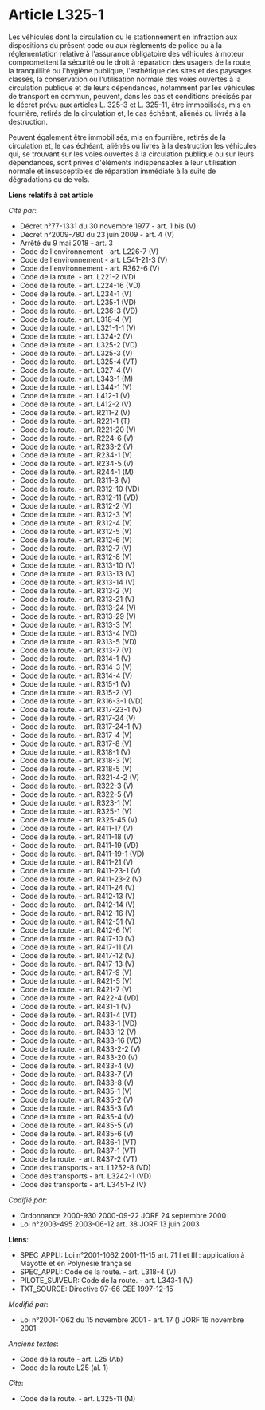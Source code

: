 # Article L325-1

Les véhicules dont la circulation ou le stationnement en infraction aux dispositions du présent code ou aux règlements de
police ou à la réglementation relative à l'assurance obligatoire des véhicules à moteur compromettent la sécurité ou le droit
à réparation des usagers de la route, la tranquillité ou l'hygiène publique, l'esthétique des sites et des paysages classés,
la conservation ou l'utilisation normale des voies ouvertes à la circulation publique et de leurs dépendances, notamment par
les véhicules de transport en commun, peuvent, dans les cas et conditions précisés par le décret prévu aux articles L. 325-3
et L. 325-11, être immobilisés, mis en fourrière, retirés de la circulation et, le cas échéant, aliénés ou livrés à la
destruction.

Peuvent également être immobilisés, mis en fourrière, retirés de la circulation et, le cas échéant, aliénés ou livrés à la
destruction les véhicules qui, se trouvant sur les voies ouvertes à la circulation publique ou sur leurs dépendances, sont
privés d'éléments indispensables à leur utilisation normale et insusceptibles de réparation immédiate à la suite de
dégradations ou de vols.

**Liens relatifs à cet article**

_Cité par_:

  - Décret n°77-1331 du 30 novembre 1977 - art. 1 bis (V)
  - Décret n°2009-780 du 23 juin 2009 - art. 4 (V)
  - Arrêté du 9 mai 2018 - art. 3
  - Code de l'environnement - art. L226-7 (V)
  - Code de l'environnement - art. L541-21-3 (V)
  - Code de l'environnement - art. R362-6 (V)
  - Code de la route. - art. L221-2 (VD)
  - Code de la route. - art. L224-16 (VD)
  - Code de la route. - art. L234-1 (V)
  - Code de la route. - art. L235-1 (VD)
  - Code de la route. - art. L236-3 (VD)
  - Code de la route. - art. L318-4 (V)
  - Code de la route. - art. L321-1-1 (V)
  - Code de la route. - art. L324-2 (V)
  - Code de la route. - art. L325-2 (VD)
  - Code de la route. - art. L325-3 (V)
  - Code de la route. - art. L325-4 (VT)
  - Code de la route. - art. L327-4 (V)
  - Code de la route. - art. L343-1 (M)
  - Code de la route. - art. L344-1 (V)
  - Code de la route. - art. L412-1 (V)
  - Code de la route. - art. L412-2 (V)
  - Code de la route. - art. R211-2 (V)
  - Code de la route. - art. R221-1 (T)
  - Code de la route. - art. R221-20 (V)
  - Code de la route. - art. R224-6 (V)
  - Code de la route. - art. R233-2 (V)
  - Code de la route. - art. R234-1 (V)
  - Code de la route. - art. R234-5 (V)
  - Code de la route. - art. R244-1 (M)
  - Code de la route. - art. R311-3 (V)
  - Code de la route. - art. R312-10 (VD)
  - Code de la route. - art. R312-11 (VD)
  - Code de la route. - art. R312-2 (V)
  - Code de la route. - art. R312-3 (V)
  - Code de la route. - art. R312-4 (V)
  - Code de la route. - art. R312-5 (V)
  - Code de la route. - art. R312-6 (V)
  - Code de la route. - art. R312-7 (V)
  - Code de la route. - art. R312-8 (V)
  - Code de la route. - art. R313-10 (V)
  - Code de la route. - art. R313-13 (V)
  - Code de la route. - art. R313-14 (V)
  - Code de la route. - art. R313-2 (V)
  - Code de la route. - art. R313-21 (V)
  - Code de la route. - art. R313-24 (V)
  - Code de la route. - art. R313-29 (V)
  - Code de la route. - art. R313-3 (V)
  - Code de la route. - art. R313-4 (VD)
  - Code de la route. - art. R313-5 (VD)
  - Code de la route. - art. R313-7 (V)
  - Code de la route. - art. R314-1 (V)
  - Code de la route. - art. R314-3 (V)
  - Code de la route. - art. R314-4 (V)
  - Code de la route. - art. R315-1 (V)
  - Code de la route. - art. R315-2 (V)
  - Code de la route. - art. R316-3-1 (VD)
  - Code de la route. - art. R317-23-1 (V)
  - Code de la route. - art. R317-24 (V)
  - Code de la route. - art. R317-24-1 (V)
  - Code de la route. - art. R317-4 (V)
  - Code de la route. - art. R317-8 (V)
  - Code de la route. - art. R318-1 (V)
  - Code de la route. - art. R318-3 (V)
  - Code de la route. - art. R318-5 (V)
  - Code de la route. - art. R321-4-2 (V)
  - Code de la route. - art. R322-3 (V)
  - Code de la route. - art. R322-5 (V)
  - Code de la route. - art. R323-1 (V)
  - Code de la route. - art. R325-1 (V)
  - Code de la route. - art. R325-45 (V)
  - Code de la route. - art. R411-17 (V)
  - Code de la route. - art. R411-18 (V)
  - Code de la route. - art. R411-19 (VD)
  - Code de la route. - art. R411-19-1 (VD)
  - Code de la route. - art. R411-21 (V)
  - Code de la route. - art. R411-23-1 (V)
  - Code de la route. - art. R411-23-2 (V)
  - Code de la route. - art. R411-24 (V)
  - Code de la route. - art. R412-13 (V)
  - Code de la route. - art. R412-14 (V)
  - Code de la route. - art. R412-16 (V)
  - Code de la route. - art. R412-51 (V)
  - Code de la route. - art. R412-6 (V)
  - Code de la route. - art. R417-10 (V)
  - Code de la route. - art. R417-11 (V)
  - Code de la route. - art. R417-12 (V)
  - Code de la route. - art. R417-13 (V)
  - Code de la route. - art. R417-9 (V)
  - Code de la route. - art. R421-5 (V)
  - Code de la route. - art. R421-7 (V)
  - Code de la route. - art. R422-4 (VD)
  - Code de la route. - art. R431-1 (V)
  - Code de la route. - art. R431-4 (VT)
  - Code de la route. - art. R433-1 (VD)
  - Code de la route. - art. R433-12 (V)
  - Code de la route. - art. R433-16 (VD)
  - Code de la route. - art. R433-2-2 (V)
  - Code de la route. - art. R433-20 (V)
  - Code de la route. - art. R433-4 (V)
  - Code de la route. - art. R433-7 (V)
  - Code de la route. - art. R433-8 (V)
  - Code de la route. - art. R435-1 (V)
  - Code de la route. - art. R435-2 (V)
  - Code de la route. - art. R435-3 (V)
  - Code de la route. - art. R435-4 (V)
  - Code de la route. - art. R435-5 (V)
  - Code de la route. - art. R435-6 (V)
  - Code de la route. - art. R436-1 (VT)
  - Code de la route. - art. R437-1 (VT)
  - Code de la route. - art. R437-2 (VT)
  - Code des transports - art. L1252-8 (VD)
  - Code des transports - art. L3242-1 (VD)
  - Code des transports - art. L3451-2 (V)

_Codifié par_:

  - Ordonnance 2000-930 2000-09-22 JORF 24 septembre 2000
  - Loi n°2003-495 2003-06-12 art. 38 JORF 13 juin 2003

**Liens**:

  - SPEC_APPLI: Loi n°2001-1062 2001-11-15 art. 71 I et III : application à Mayotte et en Polynésie française
  - SPEC_APPLI: Code de la route. - art. L318-4 (V)
  - PILOTE_SUIVEUR: Code de la route. - art. L343-1 (V)
  - TXT_SOURCE: Directive 97-66 CEE 1997-12-15

_Modifié par_:

  - Loi n°2001-1062 du 15 novembre 2001 - art. 17 () JORF 16 novembre 2001

_Anciens textes_:

  - Code de la route - art. L25 (Ab)
  - Code de la route L25 (al. 1)

_Cite_:

  - Code de la route. - art. L325-11 (M)
